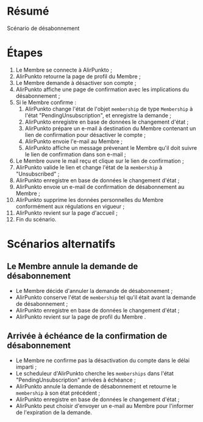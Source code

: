 # Résumé

Scénario de désabonnement

# Étapes

1. Le Membre se connecte à AlirPunkto ;
2. AlirPunkto retourne la page de profil du Membre ;
3. Le Membre demande à désactiver son compte ;
4. AlirPunkto affiche une page de confirmation avec les implications du désabonnement ;
5. Si le Membre confirme :
    1. AlirPunkto change l'état de l'objet `membership` de type `Membership` à l'état "PendingUnsubscription", et enregistre la demande ;
    2. AlirPunkto enregistre en base de données le changement d'état ;
    3. AlirPunkto prépare un e-mail à destination du Membre contenant un lien de confirmation pour désactiver le compte ;
    4. AlirPunkto envoie l'e-mail au Membre ;
    5. AlirPunkto affiche un message prévenant le Membre qu'il doit suivre le lien de confirmation dans son e-mail ;
6. Le Membre ouvre le mail reçu et clique sur le lien de confirmation ;
7. AlirPunkto valide le lien et change l'état de la `membership` à "Unsubscribed" ;
8. AlirPunkto enregistre en base de données le changement d'état ;
9. AlirPunkto envoie un e-mail de confirmation de désabonnement au Membre ;
10. AlirPunkto supprime les données personnelles du Membre conformément aux régulations en vigueur ;
11. AlirPunkto revient sur la page d'accueil ;
12. Fin du scénario.

# Scénarios alternatifs

## Le Membre annule la demande de désabonnement

- Le Membre décide d'annuler la demande de désabonnement ;
- AlirPunkto conserve l'état de `membership` tel qu'il était avant la demande de désabonnement ;
- AlirPunkto enregistre en base de données le changement d'état ;
- AlirPunkto revient sur la page de profil du Membre .

## Arrivée à échéance de la confirmation de désabonnement

- Le Membre ne confirme pas la désactivation du compte dans le délai imparti ;
- Le scheduleur d'AlirPunkto cherche les `memberships` dans l'état "PendingUnsubscription" arrivées à échéance ;
- AlirPunkto annule la demande de désabonnement et retourne le `membership` à son état précédent ;
- AlirPunkto enregistre en base de données le changement d'état ;
- AlirPunkto peut choisir d'envoyer un e-mail au Membre pour l'informer de l'expiration de la demande.